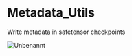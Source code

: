 # Metadata_Utils
Write metadata in safetensor checkpoints

![Unbenannt](https://github.com/Tzigo/Metadata_Utils/assets/170231895/fc2634cd-8ac7-4233-86d7-7e3dca7a9414)

